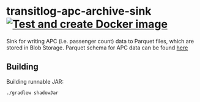 # transitlog-apc-archive-sink [![Test and create Docker image](https://github.com/HSLdevcom/transitlog-apc-archive-sink/actions/workflows/test-and-build.yml/badge.svg)](https://github.com/HSLdevcom/transitlog-apc-archive-sink/actions/workflows/test-and-build.yml)

Sink for writing APC (i.e. passenger count) data to Parquet files, which are stored in Blob Storage. Parquet schema for APC data can be found [here](./src/main/resources/apc_parquet_schema.txt)

## Building

Building runnable JAR:
```bash
./gradlew shadowJar
```